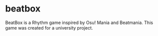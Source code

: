 # beatbox
BeatBox is a Rhythm game inspired by Osu! Mania and Beatmania. This game was created for a university project.
